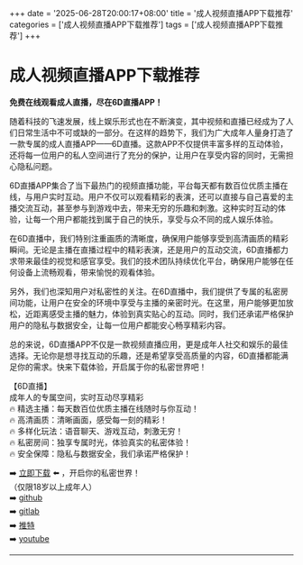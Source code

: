 +++
date = '2025-06-28T20:00:17+08:00'
title = '成人视频直播APP下载推荐'
categories = ['成人视频直播APP下载推荐']
tags = ['成人视频直播APP下载推荐']
+++

# 成人视频直播APP下载推荐

**免费在线观看成人直播，尽在6D直播APP！**

随着科技的飞速发展，线上娱乐形式也在不断演变，其中视频和直播已经成为了人们日常生活中不可或缺的一部分。在这样的趋势下，我们为广大成年人量身打造了一款专属的成人直播APP——6D直播。这款APP不仅提供丰富多样的互动体验，还将每一位用户的私人空间进行了充分的保护，让用户在享受内容的同时，无需担心隐私问题。

6D直播APP集合了当下最热门的视频直播功能，平台每天都有数百位优质主播在线，与用户实时互动。用户不仅可以观看精彩的表演，还可以直接与自己喜爱的主播交流互动，甚至参与到游戏中去，带来无穷的乐趣和刺激。这种实时互动的体验，让每一个用户都能找到属于自己的快乐，享受与众不同的成人娱乐体验。

在6D直播中，我们特别注重画质的清晰度，确保用户能够享受到高清画质的精彩瞬间。无论是主播在直播过程中的精彩表演，还是用户的互动交流，6D直播都力求带来最佳的视觉和感官享受。我们的技术团队持续优化平台，确保用户能够在任何设备上流畅观看，带来愉悦的观看体验。

另外，我们也深知用户对私密性的关注。在6D直播中，我们提供了专属的私密房间功能，让用户在安全的环境中享受与主播的亲密时光。在这里，用户能够更加放松，近距离感受主播的魅力，体验到真实贴心的互动。同时，我们还承诺严格保护用户的隐私与数据安全，让每一位用户都能安心畅享精彩内容。

总的来说，6D直播APP不仅是一款视频直播应用，更是成年人社交和娱乐的最佳选择。无论你是想寻找互动的乐趣，还是希望享受高质量的内容，6D直播都能满足你的需求。快来下载体验，开启属于你的私密世界吧！

【6D直播】  
成年人的专属空间，实时互动尽享精彩  
🔥 精选主播：每天数百位优质主播在线随时与你互动！  
🔥 高清画质：清晰画面，感受每一刻的精彩！  
🔥 多样化玩法：语音聊天、游戏互动，刺激无穷！  
🔥 私密房间：独享专属时光，体验真实的私密体验！  
🔥 安全保障：隐私与数据安全，我们承诺严格保护！  

➡️ [立即下载](https://down123.s3.ap-east-1.amazonaws.com/down/down.html?channelCode=blog) ⬅️ ，开启你的私密世界！  
（仅限18岁以上成年人）  
➡️ [github](https://aldult-live.github.io/)  
➡️ [gitlab](https://seo-09598d.gitlab.io/)  
➡️ [推特](https://x.com/wegame33)  
➡️ [youtube](https://www.youtube.com/@6Dlive)  

---
